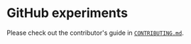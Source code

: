 # GitHub experiments

Please check out the contributor's guide in [`CONTRIBUTING.md`](CONTRIBUTING.md).
